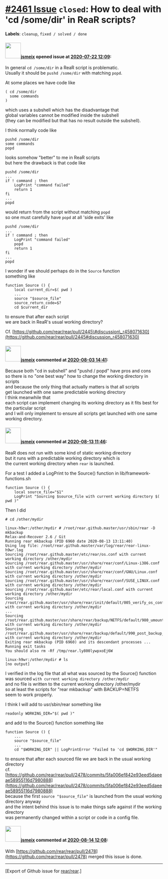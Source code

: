 [\#2461 Issue](https://github.com/rear/rear/issues/2461) `closed`: How to deal with 'cd /some/dir' in ReaR scripts?
===================================================================================================================

**Labels**: `cleanup`, `fixed / solved / done`

#### <img src="https://avatars.githubusercontent.com/u/1788608?u=925fc54e2ce01551392622446ece427f51e2f0ce&v=4" width="50">[jsmeix](https://github.com/jsmeix) opened issue at [2020-07-22 12:09](https://github.com/rear/rear/issues/2461):

In general `cd /some/dir` in a ReaR script is problematic.  
Usually it should be `pushd /some/dir` with matching `popd`.

At some places we have code like

    ( cd /some/dir
      some commands
    )

which uses a subshell which has the disadvantage that  
global variables cannot be modified inside the subshell  
(they can be modified but that has no result outside the subshell).

I think normally code like

    pushd /some/dir
    some commands
    popd

looks somehow "better" to me in ReaR scripts  
but here the drawback is that code like

    pushd /some/dir
    ...
    if ! command ; then
        LogPrint "command failed"
        return 1
    fi
    ...
    popd

would return from the script without matching `popd`  
so one must carefully have `popd` at all 'side exits' like

    pushd /some/dir
    ...
    if ! command ; then
        LogPrint "command failed"
        popd
        return 1
    fi
    ...
    popd

I wonder if we should perhaps do in the `Source` function  
something like

    function Source () {
        local current_dir=$( pwd )
        ...
        source "$source_file"
        source_return_code=$?
        cd $current_dir

to ensure that after each script  
we are back in ReaR's usual working directory?

Cf.
[https://github.com/rear/rear/pull/2445\#discussion\_r458071630](https://github.com/rear/rear/pull/2445#discussion_r458071630)

#### <img src="https://avatars.githubusercontent.com/u/1788608?u=925fc54e2ce01551392622446ece427f51e2f0ce&v=4" width="50">[jsmeix](https://github.com/jsmeix) commented at [2020-08-03 14:41](https://github.com/rear/rear/issues/2461#issuecomment-668060831):

Because both "cd in subshell" and "pushd / popd" have pros and cons  
so there is no "one best way" how to change the working directory in
scripts  
and because the only thing that actually matters is that all scripts  
get launched with one same predictable working directory  
I think meanwhile that  
each script can implement changing its working directory as it fits best
for the particular script  
and I will only implement to ensure all scripts get launched with one
same working directory.

#### <img src="https://avatars.githubusercontent.com/u/1788608?u=925fc54e2ce01551392622446ece427f51e2f0ce&v=4" width="50">[jsmeix](https://github.com/jsmeix) commented at [2020-08-13 11:46](https://github.com/rear/rear/issues/2461#issuecomment-673430099):

ReaR does not run with some kind of static working directory  
but it runs with a predictable working directory which is  
the current working directory when `rear` is launched.

For a test I added a LogPrint to the Source() function in
lib/framework-functions.sh

    function Source () {
        local source_file="$1"
        LogPrint "Sourcing $source_file with current working directory $( pwd )"

Then I did

    # cd /other/mydir

    linux-h9wr:/other/mydir # /root/rear.github.master/usr/sbin/rear -D mkbackup
    Relax-and-Recover 2.6 / Git
    Running rear mkbackup (PID 6960 date 2020-08-13 13:11:40)
    Using log file: /root/rear.github.master/var/log/rear/rear-linux-h9wr.log
    Sourcing /root/rear.github.master/etc/rear/os.conf with current working directory /other/mydir
    Sourcing /root/rear.github.master/usr/share/rear/conf/Linux-i386.conf with current working directory /other/mydir
    Sourcing /root/rear.github.master/usr/share/rear/conf/GNU/Linux.conf with current working directory /other/mydir
    Sourcing /root/rear.github.master/usr/share/rear/conf/SUSE_LINUX.conf with current working directory /other/mydir
    Sourcing /root/rear.github.master/etc/rear/local.conf with current working directory /other/mydir
    Sourcing /root/rear.github.master/usr/share/rear/init/default/005_verify_os_conf.sh with current working directory /other/mydir
    ...
    Sourcing /root/rear.github.master/usr/share/rear/backup/NETFS/default/980_umount_NETFS_dir.sh with current working directory /other/mydir
    Sourcing /root/rear.github.master/usr/share/rear/backup/default/990_post_backup_script.sh with current working directory /other/mydir
    Exiting rear mkbackup (PID 6960) and its descendant processes ...
    Running exit tasks
    You should also rm -Rf /tmp/rear.ly800lywpxoEj6W

    linux-h9wr:/other/mydir # ls
    [no output]

I verified in the log file that all what was sourced by the Source()
function  
was sourced `with current working directory /other/mydir`  
and no file is written to the current working directory /other/mydir  
so at least the scripts for "rear mkbackup" with BACKUP=NETFS  
seem to work properly.

I think I will add to usr/sbin/rear something like

    readonly WORKING_DIR="$( pwd )"

and add to the Source() function something like

    function Source () {
        ...
        source "$source_file"
        ...
        cd "$WORKING_DIR" || LogPrintError "Failed to 'cd $WORKING_DIR'"

to ensure that after each sourced file we are back in the usual working
directory  
cf.
[https://github.com/rear/rear/pull/2478/commits/5fa006ef842e93eed5daeeae58955116d7980888](https://github.com/rear/rear/pull/2478/commits/5fa006ef842e93eed5daeeae58955116d7980888)  
because the first `source "$source_file"` is launched from the usual
working directory anyway  
and the intent behind this issue is to make things safe against if the
working directory  
was permanently changed within a script or code in a config file.

#### <img src="https://avatars.githubusercontent.com/u/1788608?u=925fc54e2ce01551392622446ece427f51e2f0ce&v=4" width="50">[jsmeix](https://github.com/jsmeix) commented at [2020-08-14 12:08](https://github.com/rear/rear/issues/2461#issuecomment-674043382):

With
[https://github.com/rear/rear/pull/2478](https://github.com/rear/rear/pull/2478)
merged this issue is done.

------------------------------------------------------------------------

\[Export of Github issue for
[rear/rear](https://github.com/rear/rear).\]
